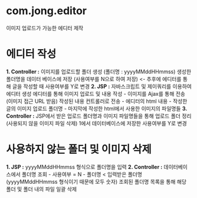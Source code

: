 # com.jong.editor
이미지 업로드가 가능한 에디터 제작
 
# 에디터 작성
**1.	Controller	:**	이미지를 업로드할 폴더 생성 (폴더명 : yyyyMMddHHmmss)
								생성한 폴더명을 데이터 베이스에 저장 (사용여부를 N으로 하여 저장)	<-	추후에 에디터를 통해 글을 작성할 때 사용여부를 Y로 변경
**2.	JSP			:** 	자바스크립트 및 제이쿼리를 이용하여 에디터 생성
							에디터를 통해 이미지 업로드 및 내용 작성
								-	이미지를 Ajax를 통해 전송 (이미지 접근 URL 받음)
							작성된 내용 컨트롤러로 전송
								-	에디터의 html 내용
								-	작성한 글의 이미지 업로드 폴더명
								-	마지막에 작성한 html에서 사용한 이미지의 파일명들
**3.	Controller	:**	JSP에서 받은 업로드 폴더명과 이미지 파일명들을 통해 업로드 폴더 정리 (사용되지 않을 이미지 파일 삭제)
							1에서 데이터베이스에 저장한 사용여부를 Y로 변경

# 사용하지 않는 폴더 및 이미지 삭제
**1.	JSP				:**	yyyyMMddHHmmss 형식으로 폴더명을 입력
**2.	Controller	:**	데이터베이스에서 폴더명 조회
								-	사용여부 = N
								-	폴더명 < 입력받은 폴더명 (yyyyMMddHHmmss 형식이기 때문에 모두 숫자)
							조회된 폴더명 목록을 통해 해당 폴더 및 폴더 내의 파일 일괄 삭제
